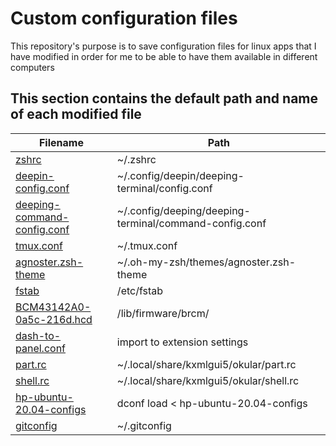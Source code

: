 # Custom configuration files

This repository's purpose is to save configuration files for linux apps that I have modified in order for me to be able to have them available in different computers


## This section contains the default path and name of each modified file
| Filename | Path |
|---|---|
| [zshrc](https://github.com/steliostss/conf-files/blob/master/zshrc) | ~/.zshrc |
| [deepin-config.conf](https://github.com/steliostss/conf-files/blob/master/deepin-config.conf) | ~/.config/deepin/deeping-terminal/config.conf |
| [deeping-command-config.conf](https://github.com/steliostss/conf-files/blob/master/deepin-command-config.conf) | ~/.config/deeping/deeping-terminal/command-config.conf |
| [tmux.conf](https://github.com/steliostss/conf-files/blob/master/tmux.conf) | ~/.tmux.conf |
| [agnoster.zsh-theme](https://github.com/steliostss/conf-files/blob/master/agnoster.zsh-theme) | ~/.oh-my-zsh/themes/agnoster.zsh-theme |
| [fstab](https://github.com/steliostss/config-files/blob/master/fstab.old) | /etc/fstab |
| [BCM43142A0-0a5c-216d.hcd](https://github.com/steliostss/config-files/blob/master/BCM43142A0-0a5c-216d.hcd) | /lib/firmware/brcm/ |
| [dash-to-panel.conf]()| import to extension settings |
| [part.rc](https://github.com/steliostss/config-files/blob/master/part.rc) | ~/.local/share/kxmlgui5/okular/part.rc |
| [shell.rc](https://github.com/steliostss/config-files/blob/master/shell.rc) | ~/.local/share/kxmlgui5/okular/shell.rc |
| [hp-ubuntu-20.04-configs]() | dconf load < hp-ubuntu-20.04-configs |
| [gitconfig](https://github.com/steliostss/config-files/blob/master/gitconfig) | ~/.gitconfig |